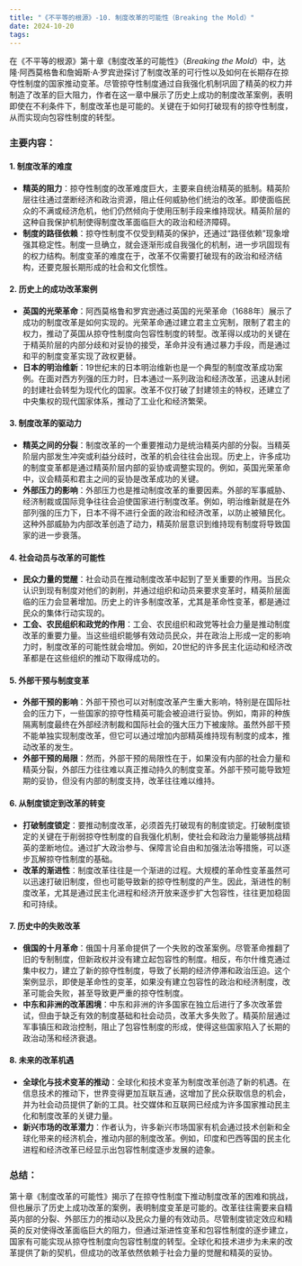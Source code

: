 ```yaml
---
title: "《不平等的根源》-10. 制度改革的可能性（Breaking the Mold）"
date: 2024-10-20
tags: 
---
```

在《不平等的根源》第十章《制度改革的可能性》（*Breaking the Mold*）中，达隆·阿西莫格鲁和詹姆斯·A·罗宾逊探讨了制度改革的可行性以及如何在长期存在掠夺性制度的国家推动变革。尽管掠夺性制度通过自我强化机制巩固了精英的权力并制造了改革的巨大阻力，作者在这一章中展示了历史上成功的制度改革案例，表明即使在不利条件下，制度改革也是可能的。关键在于如何打破现有的掠夺性制度，从而实现向包容性制度的转型。

### 主要内容：

#### 1. **制度改革的难度**
   - **精英的阻力**：掠夺性制度的改革难度巨大，主要来自统治精英的抵制。精英阶层往往通过垄断经济和政治资源，阻止任何威胁他们统治的改革。即使面临民众的不满或经济危机，他们仍然倾向于使用压制手段来维持现状。精英阶层的这种自我保护机制使得制度改革面临巨大的政治和经济障碍。
   - **制度的路径依赖**：掠夺性制度不仅受到精英的保护，还通过“路径依赖”现象增强其稳定性。制度一旦确立，就会逐渐形成自我强化的机制，进一步巩固现有的权力结构。制度变革的难度在于，改革不仅需要打破现有的政治和经济结构，还要克服长期形成的社会和文化惯性。

#### 2. **历史上的成功改革案例**
   - **英国的光荣革命**：阿西莫格鲁和罗宾逊通过英国的光荣革命（1688年）展示了成功的制度改革是如何实现的。光荣革命通过建立君主立宪制，限制了君主的权力，推动了英国从掠夺性制度向包容性制度的转型。改革得以成功的关键在于精英阶层的内部分歧和对妥协的接受，革命并没有通过暴力手段，而是通过和平的制度变革实现了政权更替。
   - **日本的明治维新**：19世纪末的日本明治维新也是一个典型的制度改革成功案例。在面对西方列强的压力时，日本通过一系列政治和经济改革，迅速从封闭的封建社会转型为现代化的国家。改革不仅打破了封建领主的特权，还建立了中央集权的现代国家体系，推动了工业化和经济繁荣。

#### 3. **制度改革的驱动力**
   - **精英之间的分裂**：制度改革的一个重要推动力是统治精英内部的分裂。当精英阶层内部发生冲突或利益分歧时，改革的机会往往会出现。历史上，许多成功的制度变革都是通过精英阶层内部的妥协或调整实现的。例如，英国光荣革命中，议会精英和君主之间的妥协是改革成功的关键。
   - **外部压力的影响**：外部压力也是推动制度改革的重要因素。外部的军事威胁、经济制裁或国际竞争往往会迫使国家进行制度改革。例如，明治维新就是在外部列强的压力下，日本不得不进行全面的政治和经济改革，以防止被殖民化。这种外部威胁为内部改革创造了动力，精英阶层意识到维持现有制度将导致国家的进一步衰落。

#### 4. **社会动员与改革的可能性**
   - **民众力量的觉醒**：社会动员在推动制度改革中起到了至关重要的作用。当民众认识到现有制度对他们的剥削，并通过组织和动员来要求变革时，精英阶层面临的压力会显著增加。历史上的许多制度改革，尤其是革命性变革，都是通过民众的集体行动实现的。
   - **工会、农民组织和政党的作用**：工会、农民组织和政党等社会力量是推动制度改革的重要力量。当这些组织能够有效动员民众，并在政治上形成一定的影响力时，制度改革的可能性就会增加。例如，20世纪的许多民主化运动和经济改革都是在这些组织的推动下取得成功的。

#### 5. **外部干预与制度变革**
   - **外部干预的影响**：外部干预也可以对制度改革产生重大影响，特别是在国际社会的压力下，一些国家的掠夺性精英可能会被迫进行妥协。例如，南非的种族隔离制度最终在外部经济制裁和国际社会的强大压力下被废除。虽然外部干预不能单独实现制度改革，但它可以通过增加内部精英维持现有制度的成本，推动改革的发生。
   - **外部干预的局限**：然而，外部干预的局限性在于，如果没有内部的社会力量和精英分裂，外部压力往往难以真正推动持久的制度变革。外部干预可能导致短期的妥协，但没有内部的制度支持，改革往往难以维持。

#### 6. **从制度锁定到改革的转变**
   - **打破制度锁定**：要推动制度改革，必须首先打破现有的制度锁定。打破制度锁定的关键在于削弱掠夺性制度的自我强化机制，使社会和政治力量能够挑战精英的垄断地位。通过扩大政治参与、保障言论自由和加强法治等措施，可以逐步瓦解掠夺性制度的基础。
   - **改革的渐进性**：制度改革往往是一个渐进的过程。大规模的革命性变革虽然可以迅速打破旧制度，但也可能导致新的掠夺性制度的产生。因此，渐进性的制度改革，尤其是通过民主化进程和经济开放来逐步扩大包容性，往往更加稳固和可持续。

#### 7. **历史中的失败改革**
   - **俄国的十月革命**：俄国十月革命提供了一个失败的改革案例。尽管革命推翻了旧的专制制度，但新政权并没有建立起包容性的制度。相反，布尔什维克通过集中权力，建立了新的掠夺性制度，导致了长期的经济停滞和政治压迫。这个案例显示，即使是革命性的变革，如果没有建立包容性的政治和经济制度，改革可能会失败，甚至导致更严重的掠夺性制度。
   - **中东和非洲的改革困境**：中东和非洲的许多国家在独立后进行了多次改革尝试，但由于缺乏有效的制度基础和社会动员，改革大多失败了。精英阶层通过军事镇压和政治控制，阻止了包容性制度的形成，使得这些国家陷入了长期的政治动荡和经济衰退。

#### 8. **未来的改革机遇**
   - **全球化与技术变革的推动**：全球化和技术变革为制度改革创造了新的机遇。在信息技术的推动下，世界变得更加互联互通，这增加了民众获取信息的机会，并为社会动员提供了新的工具。社交媒体和互联网已经成为许多国家推动民主化和制度改革的关键力量。
   - **新兴市场的改革潜力**：作者认为，许多新兴市场国家有机会通过技术创新和全球化带来的经济机会，推动内部的制度改革。例如，印度和巴西等国的民主化进程和经济改革已经显示出包容性制度逐步发展的迹象。

### 总结：
第十章《制度改革的可能性》揭示了在掠夺性制度下推动制度改革的困难和挑战，但也展示了历史上成功改革的案例，表明制度变革是可能的。改革往往需要来自精英内部的分裂、外部压力的推动以及民众力量的有效动员。尽管制度锁定效应和精英的反对使得改革面临巨大的阻力，但通过渐进性变革和包容性制度的逐步建立，国家有可能实现从掠夺性制度向包容性制度的转型。全球化和技术进步为未来的改革提供了新的契机，但成功的改革依然依赖于社会力量的觉醒和精英的妥协。
